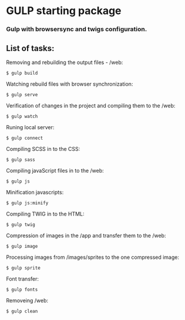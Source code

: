 # GULP starting package
### Gulp with browsersync and twigs configuration.

## List of tasks:

Removing and rebuilding the output files - /web:
```
$ gulp build
```
Watching rebuild files with browser synchronization:
```
$ gulp serve
```
Verification of changes in the project and compiling them to the /web:
```
$ gulp watch
```
Runing local server:
```
$ gulp connect
```


Compiling SCSS in to the CSS:
```
$ gulp sass
```
Compiling javaScript files in to the /web:
```
$ gulp js
```
Minification javascripts:
```
$ gulp js:minify
``` 
Compiling TWIG in to the HTML:
```
$ gulp twig
``` 
Compression of images in the /app and transfer them to the /web:
```
$ gulp image
``` 
Processing images from /images/sprites to the one compressed image:
```
$ gulp sprite
``` 
Font transfer:
```
$ gulp fonts
``` 
Removeing /web:
```
$ gulp clean
``` 